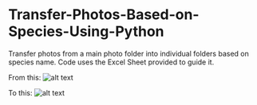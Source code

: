 # Transfer-Photos-Based-on-Species-Using-Python

Transfer photos from a main photo folder into individual folders based on species name. 
Code uses the Excel Sheet provided to guide it.

From this:
![alt text](https://github.com/JustinKhoh/Transfer-Photos-Based-on-Species-Using-Python/blob/main/Initial%20Page.jpg?raw=true)

To this:
![alt text](https://github.com/JustinKhoh/Transfer-Photos-Based-on-Species-Using-Python/blob/main/Final%20Result.jpg?raw=true)
